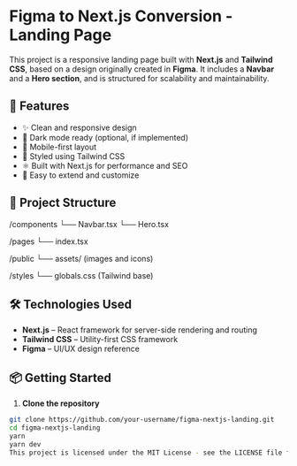 # Figma to Next.js Conversion - Landing Page

This project is a responsive landing page built with **Next.js** and **Tailwind CSS**, based on a design originally created in **Figma**. It includes a **Navbar** and a **Hero section**, and is structured for scalability and maintainability.

## 🚀 Features

- ✨ Clean and responsive design
- 🌙 Dark mode ready (optional, if implemented)
- 📱 Mobile-first layout
- 💨 Styled using Tailwind CSS
- ⚛️ Built with Next.js for performance and SEO
- 🔧 Easy to extend and customize

## 📁 Project Structure
/components
└── Navbar.tsx
└── Hero.tsx

/pages
└── index.tsx

/public
└── assets/ (images and icons)

/styles
└── globals.css (Tailwind base)

## 🛠️ Technologies Used

- **Next.js** – React framework for server-side rendering and routing
- **Tailwind CSS** – Utility-first CSS framework
- **Figma** – UI/UX design reference

## 📦 Getting Started

1. **Clone the repository**

```bash
git clone https://github.com/your-username/figma-nextjs-landing.git
cd figma-nextjs-landing
yarn
yarn dev
This project is licensed under the MIT License - see the LICENSE file for details.
